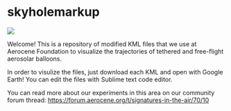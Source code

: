# skyholemarkup

<img src="https://aerocene.org/wp-content/uploads/2019/07/Aeroglyph-coloured-variable-II.jpg">


Welcome! This is a repository of modified KML files that we use at Aerocene Foundation to visualize the trajectories of tethered and free-flight aerosolar balloons.

In order to visulize the files, just download each KML and open with Google Earth! You can edit the files with Sublime text code editor.

You can read more about our experiments in this area on our community forum thread: https://forum.aerocene.org/t/signatures-in-the-air/70/10

